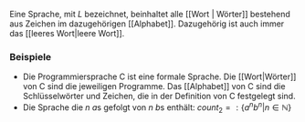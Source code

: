 Eine Sprache,  mit $L$ bezeichnet, beinhaltet alle [[Wort | Wörter]] bestehend aus Zeichen im dazugehörigen [[Alphabet]]. Dazugehörig ist auch immer das [[leeres Wort|leere Wort]].

### Beispiele
- Die Programmiersprache C ist eine formale Sprache. Die [[Wort|Wörter]] von C sind die jeweiligen Programme. Das [[Alphabet]] von C sind die Schlüsselwörter und Zeichen, die in der Definition von C festgelegt sind.
- Die Sprache die $n$ $a$s gefolgt von $n$ $b$s enthält: $count_{2} =: \{a^{n}b^{n}|n \in \mathbb{N} \}$ 



